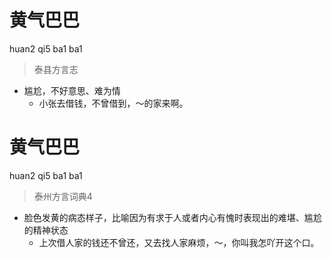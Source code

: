 # 黄气巴巴
huan2 qi5 ba1 ba1
> 泰县方言志
- 尴尬，不好意思、难为情
  - 小张去借钱，不曾借到，～的家来啊。

# 黄气巴巴
huan2 qi5 ba1 ba1
> 泰州方言词典4
- 脸色发黄的病态样子，比喻因为有求于人或者内心有愧时表现出的难堪、尴尬的精神状态
  - 上次借人家的钱还不曾还，又去找人家麻烦，～，你叫我怎吖开这个口。
